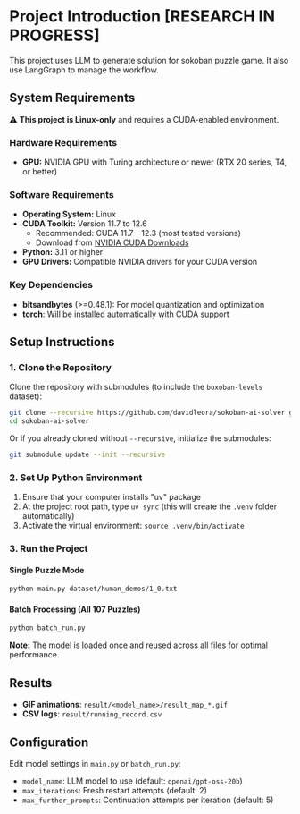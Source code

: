 # Project Introduction [RESEARCH IN PROGRESS]

This project uses LLM to generate solution for sokoban puzzle game. It also use LangGraph to manage the workflow.

## System Requirements

⚠️ **This project is Linux-only** and requires a CUDA-enabled environment.

### Hardware Requirements
- **GPU:** NVIDIA GPU with Turing architecture or newer (RTX 20 series, T4, or better)

### Software Requirements
- **Operating System:** Linux
- **CUDA Toolkit:** Version 11.7 to 12.6
  - Recommended: CUDA 11.7 - 12.3 (most tested versions)
  - Download from [NVIDIA CUDA Downloads](https://developer.nvidia.com/cuda-downloads)
- **Python:** 3.11 or higher
- **GPU Drivers:** Compatible NVIDIA drivers for your CUDA version

### Key Dependencies
- **bitsandbytes** (>=0.48.1): For model quantization and optimization
- **torch**: Will be installed automatically with CUDA support

## Setup Instructions

### 1. Clone the Repository

Clone the repository with submodules (to include the `boxoban-levels` dataset):

```bash
git clone --recursive https://github.com/davidleora/sokoban-ai-solver.git
cd sokoban-ai-solver
```

Or if you already cloned without `--recursive`, initialize the submodules:

```bash
git submodule update --init --recursive
```

### 2. Set Up Python Environment

1. Ensure that your computer installs "uv" package
2. At the project root path, type `uv sync` (this will create the `.venv` folder automatically)
3. Activate the virtual environment: `source .venv/bin/activate`

### 3. Run the Project

#### Single Puzzle Mode
```bash
python main.py dataset/human_demos/1_0.txt
```

#### Batch Processing (All 107 Puzzles)
```bash
python batch_run.py
```
**Note:** The model is loaded once and reused across all files for optimal performance.

## Results

- **GIF animations**: `result/<model_name>/result_map_*.gif`
- **CSV logs**: `result/running_record.csv`

## Configuration

Edit model settings in `main.py` or `batch_run.py`:
- `model_name`: LLM model to use (default: `openai/gpt-oss-20b`)
- `max_iterations`: Fresh restart attempts (default: 2)
- `max_further_prompts`: Continuation attempts per iteration (default: 5)
